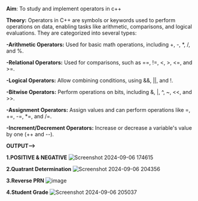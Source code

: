 **Aim**: To study and implement operators in c++

**Theory:** Operators in C++ are symbols or keywords used to perform operations on data, enabling tasks like arithmetic, comparisons, and logical evaluations. They are categorized into several types:

**-Arithmetic Operators:** Used for basic math operations, including +, -, *, /, and %.

**-Relational Operators:** Used for comparisons, such as ==, !=, <, >, <=, and >=.

**-Logical Operators:** Allow combining conditions, using &&, ||, and !.

**-Bitwise Operators:** Perform operations on bits, including &, |, ^, ~, <<, and >>.

**-Assignment Operators:** Assign values and can perform operations like =, +=, -=, *=, and /=.

**-Increment/Decrement Operators:** Increase or decrease a variable's value by one (++ and --).

**OUTPUT-->**

**1.POSITIVE & NEGATIVE**
![Screenshot 2024-09-06 174615](https://github.com/user-attachments/assets/89984349-6a14-4bb3-9d70-369fb2b91c39)

**2.Quatrant Determination**
![Screenshot 2024-09-06 204356](https://github.com/user-attachments/assets/315c1707-a9bd-46bd-ad32-3a63fbffee0e)

**3.Reverse PRN**
![image](https://github.com/user-attachments/assets/354a8b0f-7885-467d-8924-7deafa2fb116)

**4.Student Grade**
![Screenshot 2024-09-06 205037](https://github.com/user-attachments/assets/3f1bda8c-0ca1-455f-86a5-2a91800af430)




